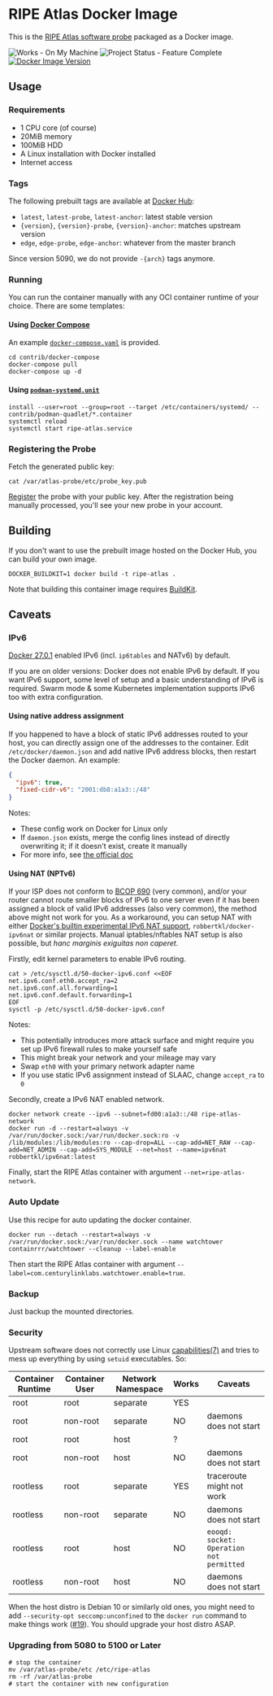 # RIPE Atlas Docker Image

This is the [RIPE Atlas software probe](https://atlas.ripe.net/docs/software-probe/) packaged as a Docker image.

![Works - On My Machine](https://img.shields.io/badge/Works-On_My_Machine-2ea44f)
![Project Status - Feature Complete](https://img.shields.io/badge/Project_Status-Feature_Complete-2ea44f)
[![Docker Image Version](https://img.shields.io/docker/v/jamesits/ripe-atlas?label=Docker%20Hub&sort=semver)](http://hub.docker.com/r/jamesits/ripe-atlas)

## Usage

### Requirements

* 1 CPU core (of course)
* 20MiB memory
* 100MiB HDD
* A Linux installation with Docker installed
* Internet access

### Tags

The following prebuilt tags are available at [Docker Hub](https://hub.docker.com/r/jamesits/ripe-atlas):

- `latest`, `latest-probe`, `latest-anchor`: latest stable version
- `{version}`, `{version}-probe`, `{version}-anchor`: matches upstream version
- `edge`, `edge-probe`, `edge-anchor`: whatever from the master branch

Since version 5090, we do not provide `-{arch}` tags anymore.

### Running

You can run the container manually with any OCI container runtime of your choice. There are some templates:

#### Using [Docker Compose](https://docs.docker.com/compose/)

An example [`docker-compose.yaml`](/docker-compose.yaml) is provided.

```shell
cd contrib/docker-compose
docker-compose pull
docker-compose up -d
```

#### Using [`podman-systemd.unit`](https://docs.podman.io/en/latest/markdown/podman-systemd.unit.5.html)

```shell
install --user=root --group=root --target /etc/containers/systemd/ -- contrib/podman-quadlet/*.container
systemctl reload
systemctl start ripe-atlas.service
```

### Registering the Probe

Fetch the generated public key:

```shell
cat /var/atlas-probe/etc/probe_key.pub
```

[Register](https://atlas.ripe.net/apply/swprobe/) the probe with your public key. After the registration being manually processed, you'll see your new probe in your account.

## Building

If you don't want to use the prebuilt image hosted on the Docker Hub, you can build your own image.

```shell
DOCKER_BUILDKIT=1 docker build -t ripe-atlas .
```

Note that building this container image requires [BuildKit](https://docs.docker.com/develop/develop-images/build_enhancements/).

## Caveats

### IPv6

[Docker 27.0.1](https://github.com/moby/moby/releases/tag/v27.0.1) enabled IPv6 (incl. `ip6tables` and NATv6) by default.

If you are on older versions: Docker does not enable IPv6 by default. If you want IPv6 support, some level of setup and a basic understanding of IPv6 is required. Swarm mode & some Kubernetes implementation supports IPv6 too with extra configuration.

#### Using native address assignment

If you happened to have a block of static IPv6 addresses routed to your host, you can directly assign one of the addresses to the container. Edit `/etc/docker/daemon.json` and add native IPv6 address blocks, then restart the Docker daemon. An example:

```json
{
  "ipv6": true,
  "fixed-cidr-v6": "2001:db8:a1a3::/48"
}
```

Notes:
- These config work on Docker for Linux only
- If `daemon.json` exists, merge the config lines instead of directly overwriting it; if it doesn't exist, create it manually
- For more info, see [the official doc](https://docs.docker.com/config/daemon/ipv6/)

#### Using NAT (NPTv6)

If your ISP does not conform to [BCOP 690](https://www.ripe.net/publications/docs/ripe-690) (very common), and/or your router cannot route smaller blocks of IPv6 to one server even if it has been assigned a block of valid IPv6 addresses (also very common), the method above might not work for you. As a workaround, you can setup NAT with either [Docker's builtin experimental IPv6 NAT support](https://blog.iphoting.com/blog/2021/02/10/ipv6-docker-docker-compose-and-shorewall6-ip6tables/), `robbertkl/docker-ipv6nat` or similar projects. Manual iptables/nftables NAT setup is also possible, but *hanc marginis exiguitas non caperet*.

Firstly, edit kernel parameters to enable IPv6 routing.

```shell
cat > /etc/sysctl.d/50-docker-ipv6.conf <<EOF
net.ipv6.conf.eth0.accept_ra=2
net.ipv6.conf.all.forwarding=1
net.ipv6.conf.default.forwarding=1
EOF
sysctl -p /etc/sysctl.d/50-docker-ipv6.conf
```

Notes:
- This potentially introduces more attack surface and might require you set up IPv6 firewall rules to make yourself safe
- This might break your network and your mileage may vary
- Swap `eth0` with your primary network adapter name
- If you use static IPv6 assignment instead of SLAAC, change `accept_ra` to `0`

Secondly, create a IPv6 NAT enabled network.

```shell
docker network create --ipv6 --subnet=fd00:a1a3::/48 ripe-atlas-network
docker run -d --restart=always -v /var/run/docker.sock:/var/run/docker.sock:ro -v /lib/modules:/lib/modules:ro --cap-drop=ALL --cap-add=NET_RAW --cap-add=NET_ADMIN --cap-add=SYS_MODULE --net=host --name=ipv6nat robbertkl/ipv6nat:latest
```

Finally, start the RIPE Atlas container with argument `--net=ripe-atlas-network`.

### Auto Update

Use this recipe for auto updating the docker container.

```shell
docker run --detach --restart=always -v /var/run/docker.sock:/var/run/docker.sock --name watchtower containrrr/watchtower --cleanup --label-enable
```

Then start the RIPE Atlas container with argument `--label=com.centurylinklabs.watchtower.enable=true`.

### Backup

Just backup the mounted directories.

### Security

Upstream software does not correctly use Linux [capabilities(7)](https://man7.org/linux/man-pages/man7/capabilities.7.html) and tries to mess up everything by using `setuid` executables. So:

| Container Runtime | Container User | Network Namespace | Works | Caveats                                  |
|-------------------|----------------|-------------------|-------|------------------------------------------|
| root              | root           | separate          | YES   |                                          |
| root              | non-root       | separate          | NO    | daemons does not start                   |
| root              | root           | host              | ?     |                                          |
| root              | non-root       | host              | NO    | daemons does not start                   |
| rootless          | root           | separate          | YES   | traceroute might not work                |
| rootless          | non-root       | separate          | NO    | daemons does not start                   |
| rootless          | root           | host              | NO    | `eooqd: socket: Operation not permitted` |
| rootless          | non-root       | host              | NO    | daemons does not start                   |

When the host distro is Debian 10 or similarly old ones, you might need to add `--security-opt seccomp:unconfined` to the `docker run` command to make things work ([#19](https://github.com/Jamesits/docker-ripe-atlas/issues/19)). You should upgrade your host distro ASAP.

### Upgrading from 5080 to 5100 or Later

```shell
# stop the container
mv /var/atlas-probe/etc /etc/ripe-atlas
rm -rf /var/atlas-probe
# start the container with new configuration
```
